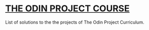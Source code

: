 # [THE ODIN PROJECT COURSE](http://www.theodinproject.com/home)

List of solutions to the the projects of The Odin Project Curriculum.
